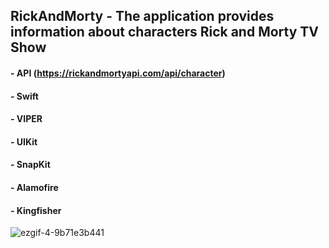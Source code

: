 ## RickAndMorty - The application provides information about characters Rick and Morty TV Show 

#### - API (https://rickandmortyapi.com/api/character)
#### - Swift
#### - VIPER
#### - UIKit
#### - SnapKit
#### - Alamofire
#### - Kingfisher

![ezgif-4-9b71e3b441](https://user-images.githubusercontent.com/105607554/202041709-9686d555-1bf6-49d4-a3f7-73f6af6415f0.gif)
